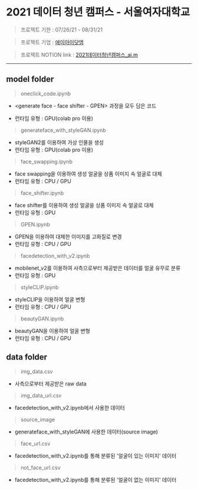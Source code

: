 # 2021 데이터 청년 캠퍼스 - 서울여자대학교

> 프로젝트 기한 : 07/26/21 - 08/31/21

> 프로젝트 기업 : [에이아이닷엠](http://aimlabs.ai/)

> 프로젝트 NOTION link : [2021데이터청년캠퍼스_ai.m](https://www.notion.so/pyzoo/5583e1ae7f59444580b0536584d9fc0c?v=fec0a5b9124644a4a5053645e1509b58)
- - -

## model folder
> oneclick_code.ipynb
  + <generate face - face shifter - GPEN> 과정을 모두 담은 코드
  - 런타임 유형 : GPU(colab pro 이용)
  
> generateface_with_styleGAN.ipynb
  - styleGAN2를 이용하여 가상 인물을 생성
  - 런타임 유형 : GPU(colab pro 이용)

> face_swapping.ipynb
  - face swapping을 이용하여 생성 얼굴을 상품 이미지 속 얼굴로 대체
  - 런타임 유형 : CPU / GPU

> face_shifter.ipynb
  - face shifter를 이용하여 생성 얼굴을 상품 이미지 속 얼굴로 대체
  - 런타임 유형 : GPU

> GPEN.ipynb
  - GPEN을 이용하여 대체한 이미지를 고화질로 변경
  - 런타임 유형 : CPU / GPU

> facedetection_with_v2.ipynb
  - mobilenet_v2를 이용하여 사측으로부터 제공받은 데이터를 얼굴 유무로 분류
  - 런타임 유형 : GPU
  
> styleCLIP.ipynb
  - styleCLIP을 이용하여 얼굴 변형
  - 런타임 유형 : CPU / GPU

> beautyGAN.ipynb
  - beautyGAN을 이용하여 얼굴 변형
  - 런타임 유형 : CPU / GPU

  
## data folder
> img_data.csv
  - 사측으로부터 제공받은 raw data
  
> img_data_url.csv
  - facedetection_with_v2.ipynb에서 사용한 데이터
  
> source_image
  - generateface_with_styleGAN에 사용한 데이터(source image)
  
> face_url.csv
  - facedetection_with_v2.ipynb를 통해 분류된 '얼굴이 있는 이미지' 데이터

> not_face_url.csv
  - facedetection_with_v2.ipynb를 통해 분류된 '얼굴이 없는 이미지' 데이터
